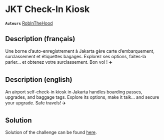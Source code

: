 # JKT Check-In Kiosk

**`Auteurs`** [RobInTheHood](https://github.com/RobinInTheHoodd)

## Description (français)

Une borne d’auto-enregistrement à Jakarta gère carte d’embarquement, surclassement et étiquettes bagages.
Explorez ses options, faites-la parler… et obtenez votre surclassement. Bon vol ! ✈️

## Description (english)

An airport self-check-in kiosk in Jakarta handles boarding passes, upgrades, and baggage tags.
Explore its options, make it talk… and secure your upgrade. Safe travels! ✈️

## Solution

Solution of the challenge can be found [here](solution/solution.md).